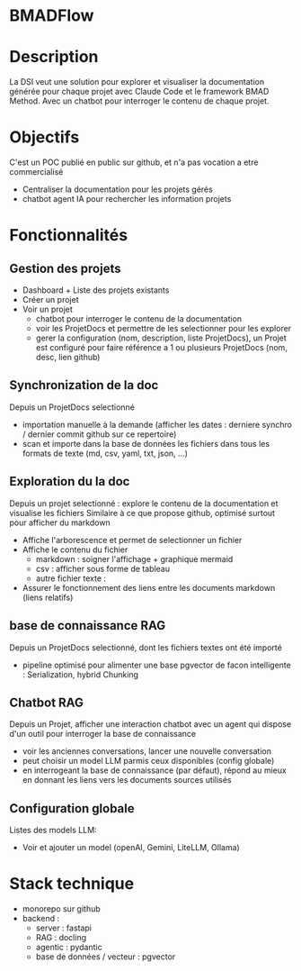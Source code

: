 # BMADFlow

# Description
La DSI veut une solution pour explorer et visualiser la documentation générée pour chaque projet avec Claude Code et le framework BMAD Method.
Avec un chatbot pour interroger le contenu de chaque projet.

# Objectifs
C'est un POC publié en public sur github, et n'a pas vocation a etre commercialisé
- Centraliser la documentation pour les projets gérés
- chatbot agent IA pour rechercher les information projets

# Fonctionnalités

## Gestion des projets 
 - Dashboard + Liste des projets existants
 - Créer un projet
 - Voir un projet    
    - chatbot pour interroger le contenu de la documentation
    - voir les ProjetDocs et permettre de les selectionner pour les explorer
    - gerer la configuration (nom, description, liste ProjetDocs), un Projet est configuré pour faire référence a 1 ou plusieurs ProjetDocs (nom, desc, lien github)

## Synchronization de la doc
Depuis un ProjetDocs selectionné
 - importation manuelle à la demande (afficher les dates : derniere synchro / dernier commit github sur ce repertoire) 
 - scan et importe dans la base de données les fichiers dans tous les formats de texte (md, csv, yaml, txt, json, ...)

## Exploration du la doc
Depuis un projet selectionné : explore le contenu de la documentation et visualise les fichiers
Similaire à ce que propose github, optimisé surtout pour afficher du markdown
 - Affiche l'arborescence et permet de selectionner un fichier
 - Affiche le contenu du fichier
    - markdown : soigner l'affichage + graphique mermaid
    - csv : afficher sous forme de tableau
    - autre fichier texte : 
 - Assurer le fonctionnement des liens entre les documents markdown (liens relatifs)

## base de connaissance RAG
Depuis un ProjetDocs selectionné, dont les fichiers textes ont été importé
- pipeline optimisé pour alimenter une base pgvector de facon intelligente : Serialization, hybrid Chunking

## Chatbot RAG
Depuis un Projet, afficher une interaction chatbot avec un agent qui dispose d'un outil pour interroger la base de connaissance
- voir les anciennes conversations, lancer une nouvelle conversation
- peut choisir un model LLM parmis ceux disponibles (config globale)
- en interrogeant la base de connaissance (par défaut), répond au mieux en donnant les liens vers les documents sources utilisés

## Configuration globale
Listes des models LLM:
- Voir et ajouter un model (openAI, Gemini, LiteLLM, Ollama)

# Stack technique
- monorepo sur github
- backend : 
    - server : fastapi
    - RAG : docling 
    - agentic : pydantic
    - base de données / vecteur : pgvector